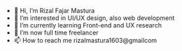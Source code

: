 - 👋 Hi, I’m Rizal Fajar Mastura
- 👀 I’m interested in UI/UX design, also web development
- 🌱 I’m currently learning Front-end and UX research
- 💞️ I’m now full time freelancer 
- 📫 How to reach me rizalmastura1603@gmailcom

<!---
fajarrizal/fajarrizal is a ✨ special ✨ repository because its `README.md` (this file) appears on your GitHub profile.
You can click the Preview link to take a look at your changes.
--->
